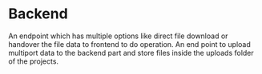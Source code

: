 # Backend
 An endpoint which has multiple options like direct file download or handover the file data to frontend to do operation. 
 An end point to upload multiport data to the backend part and store files inside the uploads folder of the projects.
